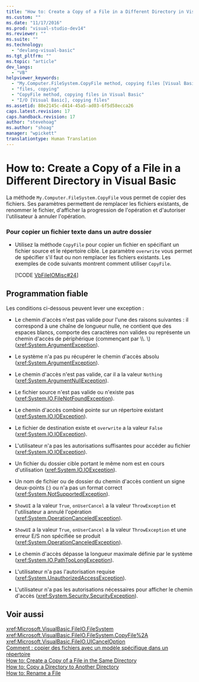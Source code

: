 ```yaml
---
title: "How to: Create a Copy of a File in a Different Directory in Visual Basic | Microsoft Docs"
ms.custom: ""
ms.date: "11/17/2016"
ms.prod: "visual-studio-dev14"
ms.reviewer: ""
ms.suite: ""
ms.technology: 
  - "devlang-visual-basic"
ms.tgt_pltfrm: ""
ms.topic: "article"
dev_langs: 
  - "VB"
helpviewer_keywords: 
  - "My.Computer.FileSystem.CopyFile method, copying files [Visual Basic]"
  - "files, copying"
  - "CopyFile method, copying files in Visual Basic"
  - "I/O [Visual Basic], copying files"
ms.assetid: 88e2145c-d414-45a5-ad03-6f5d58ecca26
caps.latest.revision: 17
caps.handback.revision: 17
author: "stevehoag"
ms.author: "shoag"
manager: "wpickett"
translationtype: Human Translation
---
```

# How to: Create a Copy of a File in a Different Directory in Visual Basic
La méthode `My.Computer.FileSystem.CopyFile` vous permet de copier des fichiers.  Ses paramètres permettent de remplacer les fichiers existants, de renommer le fichier, d'afficher la progression de l'opération et d'autoriser l'utilisateur à annuler l'opération.  
  
### Pour copier un fichier texte dans un autre dossier  
  
-   Utilisez la méthode `CopyFile` pour copier un fichier en spécifiant un fichier source et le répertoire cible.  Le paramètre `overwrite` vous permet de spécifier s'il faut ou non remplacer les fichiers existants.  Les exemples de code suivants montrent comment utiliser `CopyFile`.  
  
     [!CODE [VbFileIOMisc#24](../CodeSnippet/VS_Snippets_VBCSharp/VbFileIOMisc#24)]  
  
## Programmation fiable  
 Les conditions ci\-dessous peuvent lever une exception :  
  
-   Le chemin d'accès n'est pas valide pour l'une des raisons suivantes : il correspond à une chaîne de longueur nulle, ne contient que des espaces blancs, comporte des caractères non valides ou représente un chemin d'accès de périphérique \(commençant par \\\\.  \\\) \(<xref:System.ArgumentException>\).  
  
-   Le système n'a pas pu récupérer le chemin d'accès absolu \(<xref:System.ArgumentException>\).  
  
-   Le chemin d'accès n'est pas valide, car il a la valeur `Nothing` \(<xref:System.ArgumentNullException>\).  
  
-   Le fichier source n'est pas valide ou n'existe pas \(<xref:System.IO.FileNotFoundException>\).  
  
-   Le chemin d'accès combiné pointe sur un répertoire existant \(<xref:System.IO.IOException>\).  
  
-   Le fichier de destination existe et `overwrite` a la valeur `False` \(<xref:System.IO.IOException>\).  
  
-   L'utilisateur n'a pas les autorisations suffisantes pour accéder au fichier \(<xref:System.IO.IOException>\).  
  
-   Un fichier du dossier cible portant le même nom est en cours d'utilisation \(<xref:System.IO.IOException>\).  
  
-   Un nom de fichier ou de dossier du chemin d'accès contient un signe deux\-points \(:\) ou n'a pas un format correct \(<xref:System.NotSupportedException>\).  
  
-   `ShowUI` a la valeur `True`, `onUserCancel` a la valeur `ThrowException` et l'utilisateur a annulé l'opération \(<xref:System.OperationCanceledException>\).  
  
-   `ShowUI` a la valeur `True`, `onUserCancel` a la valeur `ThrowException` et une erreur E\/S non spécifiée se produit \(<xref:System.OperationCanceledException>\).  
  
-   Le chemin d'accès dépasse la longueur maximale définie par le système \(<xref:System.IO.PathTooLongException>\).  
  
-   L'utilisateur n'a pas l'autorisation requise \(<xref:System.UnauthorizedAccessException>\).  
  
-   L'utilisateur n'a pas les autorisations nécessaires pour afficher le chemin d'accès \(<xref:System.Security.SecurityException>\).  
  
## Voir aussi  
 <xref:Microsoft.VisualBasic.FileIO.FileSystem>   
 <xref:Microsoft.VisualBasic.FileIO.FileSystem.CopyFile%2A>   
 <xref:Microsoft.VisualBasic.FileIO.UICancelOption>   
 [Comment : copier des fichiers avec un modèle spécifique dans un répertoire](../../../../visual-basic/developing-apps/programming/drives-directories-files/how-to-copy-files-with-a-specific-pattern-to-a-directory.md)   
 [How to: Create a Copy of a File in the Same Directory](../../../../visual-basic/developing-apps/programming/drives-directories-files/how-to-create-a-copy-of-a-file-in-the-same-directory.md)   
 [How to: Copy a Directory to Another Directory](../../../../visual-basic/developing-apps/programming/drives-directories-files/how-to-copy-a-directory-to-another-directory.md)   
 [How to: Rename a File](../../../../visual-basic/developing-apps/programming/drives-directories-files/how-to-rename-a-file.md)